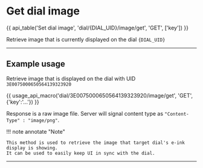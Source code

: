 # Get dial image

{{ api_table('Set dial image', 'dial/{DIAL_UID}/image/get', 'GET', ['key']) }}

Retrieve image that is currently displayed on the dial `{DIAL_UID}`


---

## Example usage

Retrieve image that is displayed on the dial with UID `3E0075000650564139323920`

{{ usage_api_macro('dial/3E0075000650564139323920/image/get', 'GET', {'key':'...'}) }}

Response is a raw image file.
Server will signal content type as `"Content-Type" : "image/png"`.


!!! note annotate "Note"

    This method is used to retrieve the image that target dial's e-ink display is showing.
    It can be used to easily keep UI in sync with the dial.

---

